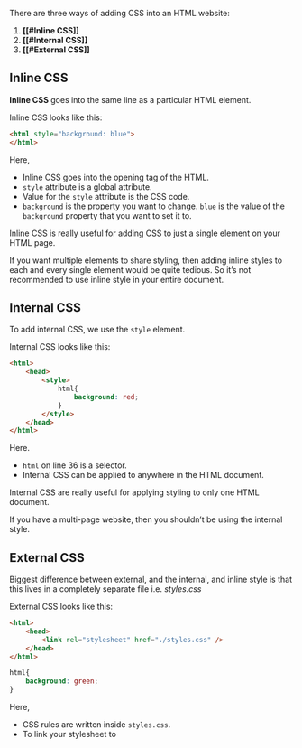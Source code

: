 There are three ways of adding CSS into an HTML website:
1. **[[#Inline CSS]]**
2. **[[#Internal CSS]]**
3. **[[#External CSS]]**

## Inline CSS

**Inline CSS** goes into the same line as a particular HTML element.

Inline CSS looks like this:

```html
<html style="background: blue">
</html>
```

Here,
- Inline CSS goes into the opening tag of the HTML.
- `style` attribute is a global attribute.
- Value for the `style` attribute is the CSS code.
- `background` is the property you want to change. `blue` is the value of the `background` property that you want to set it to.

Inline CSS is really useful for adding CSS to  just a single element on your HTML page.

If you want multiple elements to share styling, then adding inline styles to each and every single element would be quite tedious. So it’s not recommended to use inline style in your entire document. 

## Internal CSS

To add internal CSS, we use the `style` element.

Internal CSS looks like this:
```html
<html>
	<head>
		<style>
			html{
				background: red;
			}
		</style>
	</head>
</html>
```

Here.
- `html` on line 36 is a selector.
- Internal CSS can be applied to anywhere in the HTML document.

Internal CSS are really useful for applying styling to only one HTML document.

If you have a multi-page website, then you shouldn’t be using the internal style.

## External CSS

Biggest difference between external, and the internal, and inline style is that this lives in a completely separate file i.e. *styles.css*

External CSS looks like this:
```html
<html>
	<head>
		<link rel="stylesheet" href="./styles.css" />
	</head>
</html>
```

```css
html{
	background: green;
}
```

Here, 
- CSS rules are written inside `styles.css`.
- To link your stylesheet to